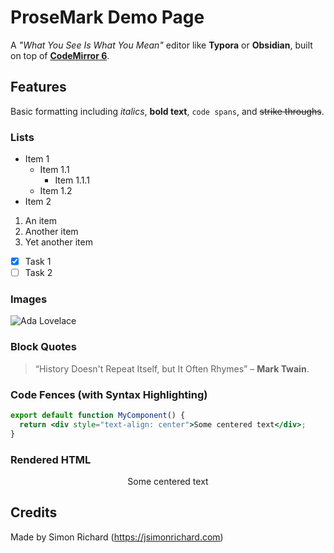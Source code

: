 # ProseMark Demo Page

A _"What You See Is What You Mean"_ editor like **Typora** or **Obsidian**, built on top of [**CodeMirror 6**](https://codemirror.net/).

## Features

Basic formatting including _italics_, **bold text**, `code spans`, and ~~strike throughs~~.

### Lists

- Item 1
  - Item 1.1
    - Item 1.1.1
  - Item 1.2
- Item 2

1. An item
2. Another item
3. Yet another item

- [x] Task 1
- [ ] Task 2

### Images

![Ada Lovelace](https://upload.wikimedia.org/wikipedia/commons/thumb/c/c0/Ada_Lovelace_Chalon_portrait.jpg/120px-Ada_Lovelace_Chalon_portrait.jpg)

### Block Quotes

> “History Doesn't Repeat Itself, but It Often Rhymes” – **Mark Twain**.

### Code Fences (with Syntax Highlighting)

```jsx
export default function MyComponent() {
  return <div style="text-align: center">Some centered text</div>;
}
```

### Rendered HTML

<div style="text-align: center">
  Some centered text
</div>

## Credits

Made by Simon Richard (https://jsimonrichard.com)
